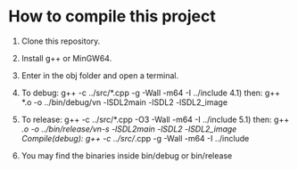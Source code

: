 # How to compile this project

1) Clone this repository.
2) Install g++ or MinGW64.
3) Enter in the obj folder and open a terminal.
4) To debug: g++ -c ../src/*.cpp -g -Wall -m64 -I ../include 
4.1) then: g++ *.o -o ../bin/debug/vn -lSDL2main -lSDL2 -lSDL2_image

5) To release: g++ -c ../src/*.cpp -O3 -Wall -m64 -I ../include
5.1) then: g++ *.o -o ../bin/release/vn-s -lSDL2main -lSDL2 -lSDL2_image
Compile(debug): g++ -c ../src/*.cpp -g -Wall -m64 -I ../include 
6) You may find the binaries inside bin/debug or bin/release
